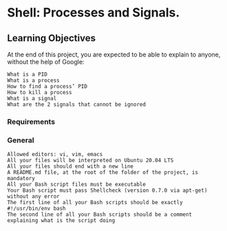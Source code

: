 # Shell: Processes and Signals.

## Learning Objectives
At the end of this project, you are expected to be able to explain to anyone, without the help of Google:

```
What is a PID
What is a process
How to find a process’ PID
How to kill a process
What is a signal
What are the 2 signals that cannot be ignored

```
### Requirements
 ### General
 
 ```
Allowed editors: vi, vim, emacs
All your files will be interpreted on Ubuntu 20.04 LTS
All your files should end with a new line
A README.md file, at the root of the folder of the project, is mandatory
All your Bash script files must be executable
Your Bash script must pass Shellcheck (version 0.7.0 via apt-get) without any error
The first line of all your Bash scripts should be exactly #!/usr/bin/env bash
The second line of all your Bash scripts should be a comment explaining what is the script doing
```

